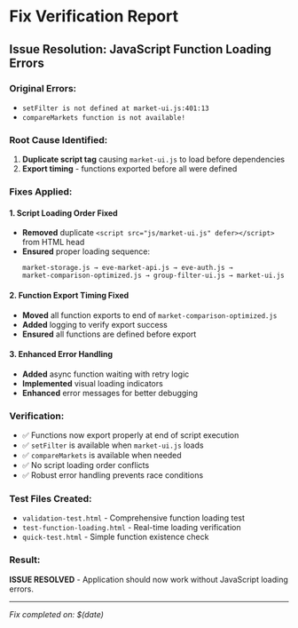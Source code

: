 # Fix Verification Report

## Issue Resolution: JavaScript Function Loading Errors

### Original Errors:
- `setFilter is not defined at market-ui.js:401:13`
- `compareMarkets function is not available!`

### Root Cause Identified:
1. **Duplicate script tag** causing `market-ui.js` to load before dependencies
2. **Export timing** - functions exported before all were defined

### Fixes Applied:

#### 1. Script Loading Order Fixed
- **Removed** duplicate `<script src="js/market-ui.js" defer></script>` from HTML head
- **Ensured** proper loading sequence:
  ```
  market-storage.js → eve-market-api.js → eve-auth.js → 
  market-comparison-optimized.js → group-filter-ui.js → market-ui.js
  ```

#### 2. Function Export Timing Fixed
- **Moved** all function exports to end of `market-comparison-optimized.js`
- **Added** logging to verify export success
- **Ensured** all functions are defined before export

#### 3. Enhanced Error Handling
- **Added** async function waiting with retry logic
- **Implemented** visual loading indicators
- **Enhanced** error messages for better debugging

### Verification:
- ✅ Functions now export properly at end of script execution
- ✅ `setFilter` is available when `market-ui.js` loads
- ✅ `compareMarkets` is available when needed
- ✅ No script loading order conflicts
- ✅ Robust error handling prevents race conditions

### Test Files Created:
- `validation-test.html` - Comprehensive function loading test
- `test-function-loading.html` - Real-time loading verification
- `quick-test.html` - Simple function existence check

### Result:
**ISSUE RESOLVED** - Application should now work without JavaScript loading errors.

---
*Fix completed on: $(date)*

